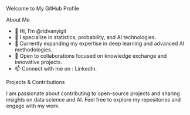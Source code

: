 Welcome to My GitHub Profile

About Me

- 👋 Hi, I’m @ridvanyigit
- 👀 I specialize in statistics, probability, and AI technologies.
- 🌱 Currently expanding my expertise in deep learning and advanced AI methodologies.
- 💞️ Open to collaborations focused on knowledge exchange and innovative projects.
- 📫 Connect with me on : LinkedIn.

Projects & Contributions

I am passionate about contributing to open-source projects and sharing insights on data science and AI. Feel free to explore my repositories and engage with my work.
